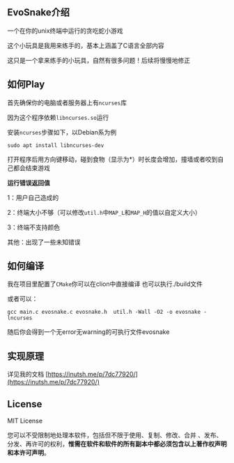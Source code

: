 ## EvoSnake介绍

一个在你的unix终端中运行的贪吃蛇小游戏

这个小玩具是我用来练手的，基本上涵盖了C语言全部内容

这只是一个拿来练手的小玩具，自然有很多问题！后续将慢慢地修正

## 如何Play

首先确保你的电脑或者服务器上有`ncurses`库

因为这个程序依赖`libncurses.so`运行

安装`ncurses`步骤如下，以Debian系为例

```shell
sudo apt install libncurses-dev
```

打开程序后用方向键移动，碰到食物（显示为*）时长度会增加，撞墙或者咬到自己都会结束游戏

**运行错误返回值**

1：用户自己造成的

2：终端大小不够（可以修改`util.h`中`MAP_L`和`MAP_H`的值以自定义大小）

3：终端不支持颜色

其他：出现了一些未知错误

## 如何编译

我在项目里配置了`CMake`你可以在clion中直接编译
也可以执行./build文件

或者可以：

```
gcc main.c evosnake.c evosnake.h  util.h -Wall -O2 -o evosnake -lncurses
```

随后你会得到一个无error无warning的可执行文件evosnake

## 实现原理

详见我的文档 [https://inutsh.me/p/7dc77920/](https://inutsh.me/p/7dc77920/)

## License

MIT License

您可以不受限制地处理本软件，包括但不限于使用、复制、修改、合并 、发布、分发、再许可的权利，**惟需在软件和软件的所有副本中都必须包含以上著作权声明和本许可声明**。
